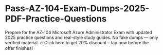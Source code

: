 # Pass-AZ-104-Exam-Dumps-2025-PDF-Practice-Questions
Prepare for the AZ-104 Microsoft Azure Administrator Exam with updated 2025 practice questions and real-style study guides. No fake dumps — only verified material. 🔥 Click here to get 20% discount – tap now before the offer finishes! 
